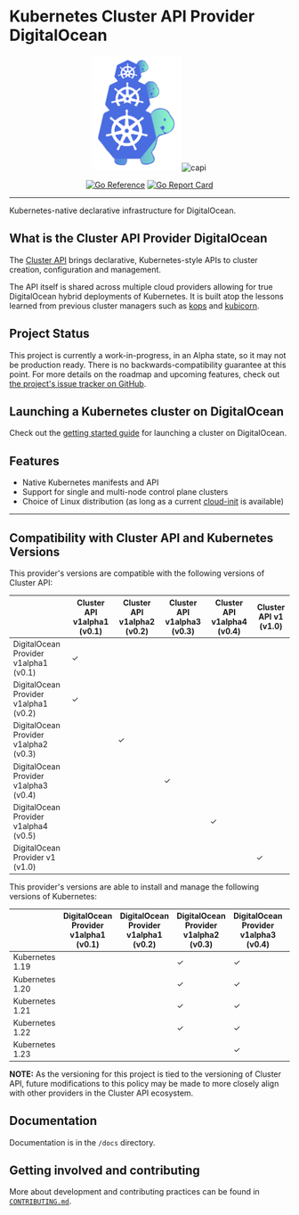 # Kubernetes Cluster API Provider DigitalOcean

<p align="center"><img alt="capi" src="https://github.com/kubernetes-sigs/cluster-api/raw/master/docs/book/src/images/introduction.png" width="160x" /><img alt="capi" src="https://upload.wikimedia.org/wikipedia/commons/f/ff/DigitalOcean_logo.svg" width="192x" /></p>
<p align="center">
<!-- prow build badge, godoc, and go report card-->
</a> <a href="https://pkg.go.dev/sigs.k8s.io/cluster-api-provider-digitalocean"><img src="https://pkg.go.dev/badge/sigs.k8s.io/cluster-api-provider-digitalocean.svg" alt="Go Reference"></a> <a href="https://goreportcard.com/report/sigs.k8s.io/cluster-api-provider-digitalocean"><img alt="Go Report Card" src="https://goreportcard.com/badge/sigs.k8s.io/cluster-api-provider-digitalocean" /></a></p>

------

Kubernetes-native declarative infrastructure for DigitalOcean.

## What is the Cluster API Provider DigitalOcean

The [Cluster API][cluster_api] brings
declarative, Kubernetes-style APIs to cluster creation, configuration and
management.

The API itself is shared across multiple cloud providers allowing for true DigitalOcean
hybrid deployments of Kubernetes. It is built atop the lessons learned from
previous cluster managers such as [kops][kops] and
[kubicorn][kubicorn].

## Project Status

This project is currently a work-in-progress, in an Alpha state, so it may not be production ready. There is no backwards-compatibility guarantee at this point. For more details on the roadmap and upcoming features, check out [the project's issue tracker on GitHub][issue].

## Launching a Kubernetes cluster on DigitalOcean

Check out the [getting started guide](./docs/getting-started.md) for launching a cluster on DigitalOcean.

## Features

- Native Kubernetes manifests and API
- Support for single and multi-node control plane clusters
- Choice of Linux distribution (as long as a current [cloud-init](https://cloudinit.readthedocs.io/en/latest/topics/examples.html) is available)

------

## Compatibility with Cluster API and Kubernetes Versions

This provider's versions are compatible with the following versions of Cluster API:

|                                       | Cluster API v1alpha1 (v0.1) | Cluster API v1alpha2 (v0.2) | Cluster API v1alpha3 (v0.3) | Cluster API v1alpha4 (v0.4) | Cluster API v1 (v1.0) |
| ------------------------------------- | --------------------------- | --------------------------- | --------------------------- |-----------------------------| --------------------- |
| DigitalOcean Provider v1alpha1 (v0.1) | ✓                           |                             |                             |                             |                       |
| DigitalOcean Provider v1alpha1 (v0.2) | ✓                           |                             |                             |                             |                       |
| DigitalOcean Provider v1alpha2 (v0.3) |                             | ✓                           |                             |                             |                       |
| DigitalOcean Provider v1alpha3 (v0.4) |                             |                             | ✓                           |                             |                       |
| DigitalOcean Provider v1alpha4 (v0.5) |                             |                             |                             | ✓                           |                       |
| DigitalOcean Provider v1       (v1.0) |                             |                             |                             |                             | ✓                     |

This provider's versions are able to install and manage the following versions of Kubernetes:

|                 | DigitalOcean Provider v1alpha1 (v0.1) | DigitalOcean Provider v1alpha1 (v0.2) | DigitalOcean Provider v1alpha2 (v0.3) | DigitalOcean Provider v1alpha3 (v0.4) | DigitalOcean Provider v1alpha4 (v0.5) | DigitalOcean Provider v1 (v1.0) |
| --------------- | ------------------------------------- | ------------------------------------- | ------------------------------------- | ------------------------------------- | ------------------------------------- | ------------------------------- |
| Kubernetes 1.19 |                                       |                                       | ✓                                     | ✓                                     | ✓                                     | ✓                               |
| Kubernetes 1.20 |                                       |                                       | ✓                                     | ✓                                     | ✓                                     | ✓                               |
| Kubernetes 1.21 |                                       |                                       | ✓                                     | ✓                                     | ✓                                     | ✓                               |
| Kubernetes 1.22 |                                       |                                       | ✓                                     | ✓                                     | ✓                                     | ✓                               |
| Kubernetes 1.23 |                                       |                                       |                                       | ✓                                     | ✓                                     | ✓                               |

**NOTE:** As the versioning for this project is tied to the versioning of Cluster API, future modifications to this policy may be made to more closely align with other providers in the Cluster API ecosystem.


## Documentation

Documentation is in the `/docs` directory.

## Getting involved and contributing

More about development and contributing practices can be found in [`CONTRIBUTING.md`](./CONTRIBUTING.md).

<!-- References -->

[prow]: https://go.k8s.io/bot-commands
[issue]: https://github.com/kubernetes-sigs/cluster-api-provider-digitalocean/issues
[new_issue]: https://github.com/kubernetes-sigs/cluster-api-provider-digitalocean/issues/new
[good_first_issue]: https://github.com/kubernetes-sigs/cluster-api-provider-digitalocean/issues?q=is%3Aissue+is%3Aopen+sort%3Aupdated-desc+label%3A%22good+first+issue%22
[cluster_api]: https://github.com/kubernetes-sigs/cluster-api
[kops]: https://github.com/kubernetes/kops
[kubicorn]: http://kubicorn.io/
[tilt]: https://tilt.dev
[cluster_api_tilt]: https://master.cluster-api.sigs.k8s.io/developer/tilt.html
